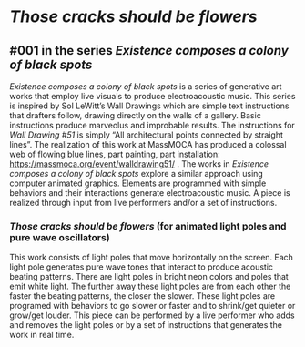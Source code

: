 # *Those cracks should be flowers*
## \#001 in the series *Existence composes a colony of black spots*

*Existence composes a colony of black spots* is a series of generative art works that employ live visuals to produce electroacoustic music. This series is inspired by Sol LeWitt’s Wall Drawings which are simple text instructions that drafters follow, drawing directly on the walls of a gallery. Basic instructions produce marveolus and improbable results. The instructions for *Wall Drawing #51* is simply “All architectural points connected by straight lines”. The realization of this work at MassMOCA has produced a colossal web of flowing blue lines, part painting, part installation: https://massmoca.org/event/walldrawing51/ . The works in *Existence composes a colony of black spots* explore a similar approach using computer animated graphics. Elements are programmed with simple behaviors and their interactions generate electroacoustic music. A piece is realized through input from live performers and/or a set of instructions.

### *Those cracks should be flowers* (for animated light poles and pure wave oscillators)
This work consists of light poles that move horizontally on the screen. Each light pole generates pure wave tones that interact to produce acoustic beating patterns. There are light poles in bright neon colors and poles that emit white light. The further away these light poles are from each other the faster the beating patterns, the closer the slower. These light poles are programed with behaviors to go slower or faster and to shrink/get quieter or grow/get louder. This piece can be performed by a live performer who adds and removes the light poles or by a set of instructions that generates the work in real time.
